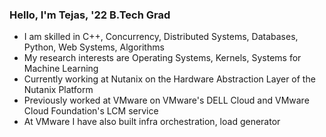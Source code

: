 <h3>
Hello, I'm Tejas, '22 B.Tech Grad
</h3>

- I am skilled in C++, Concurrency, Distributed Systems, Databases, Python, Web Systems, Algorithms
- My research interests are Operating Systems, Kernels, Systems for Machine Learning
- Currently working at Nutanix on the Hardware Abstraction Layer of the Nutanix Platform
- Previously worked at VMware on VMware's DELL Cloud and VMware Cloud Foundation's LCM service
- At VMware I have also built infra orchestration, load generator
